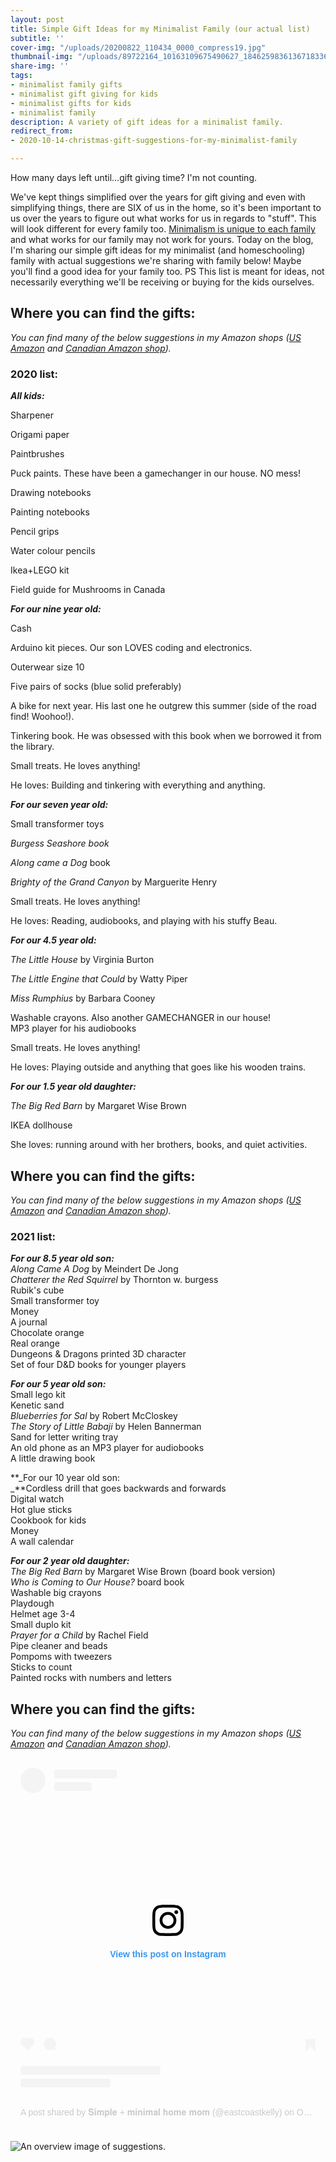 ```yaml
---
layout: post
title: Simple Gift Ideas for my Minimalist Family (our actual list)
subtitle: ''
cover-img: "/uploads/20200822_110434_0000_compress19.jpg"
thumbnail-img: "/uploads/89722164_10163109675490627_1846259836136718336_o.jpg"
share-img: ''
tags:
- minimalist family gifts
- minimalist gift giving for kids
- minimalist gifts for kids
- minimalist family
description: A variety of gift ideas for a minimalist family.
redirect_from:
- 2020-10-14-christmas-gift-suggestions-for-my-minimalist-family

---
```

How many days left until...gift giving time? I'm not counting.

We've kept things simplified over the years for gift giving and even with simplifying things, there are SIX of us in the home, so it's been important to us over the years to figure out what works for us in regards to "stuff". This will look different for every family too. [Minimalism is unique to each family](https://bemorewithless.com/minimalism-for-families/) and what works for our family may not work for yours. Today on the blog, I'm sharing our simple gift ideas for my minimalist (and homeschooling) family with actual suggestions we're sharing with family below! Maybe you'll find a good idea for your family too. PS This list is meant for ideas, not necessarily everything we'll be receiving or buying for the kids ourselves.

## Where you can find the gifts:

_You can find many of the below suggestions in my Amazon shops (_[_US Amazon_](https://www.amazon.com/shop/eastcoastkelly) _and_ [_Canadian Amazon shop_](https://www.amazon.ca/shop/eastcoastkelly)_)._

### 2020 list:

**_All kids:_**

Sharpener

Origami paper 

Paintbrushes

Puck paints. These have been a gamechanger in our house. NO mess!

Drawing notebooks

Painting notebooks

Pencil grips

Water colour pencils

Ikea+LEGO kit

Field guide for Mushrooms in Canada

**_For our nine year old:_**

Cash

Arduino kit pieces. Our son LOVES coding and electronics.

Outerwear size 10

Five pairs of socks (blue solid preferably)

A bike for next year. His last one he outgrew this summer (side of the road find! Woohoo!).

Tinkering book. He was obsessed with this book when we borrowed it from the library.

Small treats. He loves anything!

He loves: Building and tinkering with everything and anything.

**_For our seven year old:_**

Small transformer toys

_Burgess Seashore book_

_Along came a Dog_ book

_Brighty of the Grand Canyon_ by Marguerite Henry

Small treats. He loves anything!

He loves: Reading, audiobooks, and playing with his stuffy Beau.

**_For our 4.5 year old:_**

_The Little House_ by Virginia Burton

_The Little Engine that Could_ by Watty Piper

_Miss Rumphius_ by Barbara Cooney

Washable crayons. Also another GAMECHANGER in our house!  
MP3 player for his audiobooks

Small treats. He loves anything!

He loves: Playing outside and anything that goes like his wooden trains.

**_For our 1.5 year old daughter:_**

_The Big Red Barn_ by Margaret Wise Brown

IKEA dollhouse

She loves: running around with her brothers, books, and quiet activities.

## Where you can find the gifts:

_You can find many of the below suggestions in my Amazon shops (_[_US Amazon_](https://www.amazon.com/shop/eastcoastkelly) _and_ [_Canadian Amazon shop_](https://www.amazon.ca/shop/eastcoastkelly)_)._

### 2021 list:

**_For our 8.5 year old son:_**  
_Along Came A Dog_ by Meindert De Jong  
_Chatterer the Red Squirrel_ by Thornton w. burgess  
Rubik's cube  
Small transformer toy  
Money  
A journal  
Chocolate orange  
Real orange  
Dungeons & Dragons printed 3D character  
Set of four D&D books for younger players

**_For our 5 year old son:_**  
Small lego kit  
Kenetic sand  
_Blueberries for Sal_ by Robert McCloskey  
_The Story of Little Babaji_ by Helen Bannerman  
Sand for letter writing tray  
An old phone as an MP3 player for audiobooks  
A little drawing book  
  
**_For our 10 year old son:  
_**Cordless drill that goes backwards and forwards  
Digital watch  
Hot glue sticks  
Cookbook for kids  
Money  
A wall calendar  
  
**_For our 2 year old daughter:_**  
_The Big Red Barn_ by Margaret Wise Brown (board book version)  
_Who is Coming to Our House?_ board book  
Washable big crayons  
Playdough  
Helmet age 3-4  
Small duplo kit  
_Prayer for a Child_ by Rachel Field  
Pipe cleaner and beads  
Pompoms with tweezers  
Sticks to count  
Painted rocks with numbers and letters

## Where you can find the gifts:

_You can find many of the below suggestions in my Amazon shops (_[_US Amazon_](https://www.amazon.com/shop/eastcoastkelly) _and_ [_Canadian Amazon shop_](https://www.amazon.ca/shop/eastcoastkelly)_)._

<blokquote class="instagram-media" data-instgrm-permalink="https://www.instagram.com/tv/CGdDi2shaeQ/?utm_source=ig_embed&utm_campaign=loading" data-instgrm-version="12" style=" background:#FFF; border:0; border-radius:3px; box-shadow:0 0 1px 0 rgba(0,0,0,0.5),0 1px 10px 0 rgba(0,0,0,0.15); margin: 1px; max-width:540px; min-width:326px; padding:0; width:99.375%; width:-webkit-calc(100% - 2px); width:calc(100% - 2px);"><div style="padding:16px;"> <a href="https://www.instagram.com/tv/CGdDi2shaeQ/?utm_source=ig_embed&utm_campaign=loading" style=" background:#FFFFFF; line-height:0; padding:0 0; text-align:center; text-decoration:none; width:100%;" target="_blank"> <div style=" display: flex; flex-direction: row; align-items: center;"> <div style="background-color: #F4F4F4; border-radius: 50%; flex-grow: 0; height: 40px; margin-right: 14px; width: 40px;"></div> <div style="display: flex; flex-direction: column; flex-grow: 1; justify-content: center;"> <div style=" background-color: #F4F4F4; border-radius: 4px; flex-grow: 0; height: 14px; margin-bottom: 6px; width: 100px;"></div> <div style=" background-color: #F4F4F4; border-radius: 4px; flex-grow: 0; height: 14px; width: 60px;"></div></div></div><div style="padding: 19% 0;"></div> <div style="display:block; height:50px; margin:0 auto 12px; width:50px;"><svg width="50px" height="50px" viewBox="0 0 60 60" version="1.1" xmlns="https://www.w3.org/2000/svg" xmlns:xlink="https://www.w3.org/1999/xlink"><g stroke="none" stroke-width="1" fill="none" fill-rule="evenodd"><g transform="translate(-511.000000, -20.000000)" fill="#000000"><g><path d="M556.869,30.41 C554.814,30.41 553.148,32.076 553.148,34.131 C553.148,36.186 554.814,37.852 556.869,37.852 C558.924,37.852 560.59,36.186 560.59,34.131 C560.59,32.076 558.924,30.41 556.869,30.41 M541,60.657 C535.114,60.657 530.342,55.887 530.342,50 C530.342,44.114 535.114,39.342 541,39.342 C546.887,39.342 551.658,44.114 551.658,50 C551.658,55.887 546.887,60.657 541,60.657 M541,33.886 C532.1,33.886 524.886,41.1 524.886,50 C524.886,58.899 532.1,66.113 541,66.113 C549.9,66.113 557.115,58.899 557.115,50 C557.115,41.1 549.9,33.886 541,33.886 M565.378,62.101 C565.244,65.022 564.756,66.606 564.346,67.663 C563.803,69.06 563.154,70.057 562.106,71.106 C561.058,72.155 560.06,72.803 558.662,73.347 C557.607,73.757 556.021,74.244 553.102,74.378 C549.944,74.521 548.997,74.552 541,74.552 C533.003,74.552 532.056,74.521 528.898,74.378 C525.979,74.244 524.393,73.757 523.338,73.347 C521.94,72.803 520.942,72.155 519.894,71.106 C518.846,70.057 518.197,69.06 517.654,67.663 C517.244,66.606 516.755,65.022 516.623,62.101 C516.479,58.943 516.448,57.996 516.448,50 C516.448,42.003 516.479,41.056 516.623,37.899 C516.755,34.978 517.244,33.391 517.654,32.338 C518.197,30.938 518.846,29.942 519.894,28.894 C520.942,27.846 521.94,27.196 523.338,26.654 C524.393,26.244 525.979,25.756 528.898,25.623 C532.057,25.479 533.004,25.448 541,25.448 C548.997,25.448 549.943,25.479 553.102,25.623 C556.021,25.756 557.607,26.244 558.662,26.654 C560.06,27.196 561.058,27.846 562.106,28.894 C563.154,29.942 563.803,30.938 564.346,32.338 C564.756,33.391 565.244,34.978 565.378,37.899 C565.522,41.056 565.552,42.003 565.552,50 C565.552,57.996 565.522,58.943 565.378,62.101 M570.82,37.631 C570.674,34.438 570.167,32.258 569.425,30.349 C568.659,28.377 567.633,26.702 565.965,25.035 C564.297,23.368 562.623,22.342 560.652,21.575 C558.743,20.834 556.562,20.326 553.369,20.18 C550.169,20.033 549.148,20 541,20 C532.853,20 531.831,20.033 528.631,20.18 C525.438,20.326 523.257,20.834 521.349,21.575 C519.376,22.342 517.703,23.368 516.035,25.035 C514.368,26.702 513.342,28.377 512.574,30.349 C511.834,32.258 511.326,34.438 511.181,37.631 C511.035,40.831 511,41.851 511,50 C511,58.147 511.035,59.17 511.181,62.369 C511.326,65.562 511.834,67.743 512.574,69.651 C513.342,71.625 514.368,73.296 516.035,74.965 C517.703,76.634 519.376,77.658 521.349,78.425 C523.257,79.167 525.438,79.673 528.631,79.82 C531.831,79.965 532.853,80.001 541,80.001 C549.148,80.001 550.169,79.965 553.369,79.82 C556.562,79.673 558.743,79.167 560.652,78.425 C562.623,77.658 564.297,76.634 565.965,74.965 C567.633,73.296 568.659,71.625 569.425,69.651 C570.167,67.743 570.674,65.562 570.82,62.369 C570.966,59.17 571,58.147 571,50 C571,41.851 570.966,40.831 570.82,37.631"></path></g></g></g></svg></div><div style="padding-top: 8px;"> <div style=" color:#3897f0; font-family:Arial,sans-serif; font-size:14px; font-style:normal; font-weight:550; line-height:18px;"> View this post on Instagram</div></div><div style="padding: 12.5% 0;"></div> <div style="display: flex; flex-direction: row; margin-bottom: 14px; align-items: center;"><div> <div style="background-color: #F4F4F4; border-radius: 50%; height: 12.5px; width: 12.5px; transform: translateX(0px) translateY(7px);"></div> <div style="background-color: #F4F4F4; height: 12.5px; transform: rotate(-45deg) translateX(3px) translateY(1px); width: 12.5px; flex-grow: 0; margin-right: 14px; margin-left: 2px;"></div> <div style="background-color: #F4F4F4; border-radius: 50%; height: 12.5px; width: 12.5px; transform: translateX(9px) translateY(-18px);"></div></div><div style="margin-left: 8px;"> <div style=" background-color: #F4F4F4; border-radius: 50%; flex-grow: 0; height: 20px; width: 20px;"></div> <div style=" width: 0; height: 0; border-top: 2px solid transparent; border-left: 6px solid #f4f4f4; border-bottom: 2px solid transparent; transform: translateX(16px) translateY(-4px) rotate(30deg)"></div></div><div style="margin-left: auto;"> <div style=" width: 0px; border-top: 8px solid #F4F4F4; border-right: 8px solid transparent; transform: translateY(16px);"></div> <div style=" background-color: #F4F4F4; flex-grow: 0; height: 12px; width: 16px; transform: translateY(-4px);"></div> <div style=" width: 0; height: 0; border-top: 8px solid #F4F4F4; border-left: 8px solid transparent; transform: translateY(-4px) translateX(8px);"></div></div></div> <div style="display: flex; flex-direction: column; flex-grow: 1; justify-content: center; margin-bottom: 24px;"> <div style=" background-color: #F4F4F4; border-radius: 4px; flex-grow: 0; height: 14px; margin-bottom: 6px; width: 224px;"></div> <div style=" background-color: #F4F4F4; border-radius: 4px; flex-grow: 0; height: 14px; width: 144px;"></div></div></a><p style=" color:#c9c8cd; font-family:Arial,sans-serif; font-size:14px; line-height:17px; margin-bottom:0; margin-top:8px; overflow:hidden; padding:8px 0 7px; text-align:center; text-overflow:ellipsis; white-space:nowrap;"><a href="https://www.instagram.com/tv/CGdDi2shaeQ/?utm_source=ig_embed&utm_campaign=loading" style=" color:#c9c8cd; font-family:Arial,sans-serif; font-size:14px; font-style:normal; font-weight:normal; line-height:17px; text-decoration:none;" target="_blank">A post shared by 𝐒𝐢𝐦𝐩𝐥𝐞 + 𝐦𝐢𝐧𝐢𝐦𝐚𝐥 𝐡𝐨𝐦𝐞 𝐦𝐨𝐦 (@eastcoastkelly)</a> on <time style=" font-family:Arial,sans-serif; font-size:14px; line-height:17px;" datetime="2020-10-17T18:08:12+00:00">Oct 17, 2020 at 11:08am PDT</time></p></div></blockquote> <script async src="//www.instagram.com/embed.js"></script>

![An overview image of suggestions.](/uploads/gift-ideas-for-my-minimalist-family-1.jpg "giftimage")